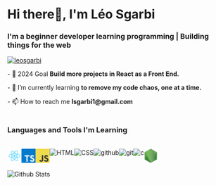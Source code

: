 <h1 align="flex-start">Hi there👋, I'm Léo Sgarbi</h1>
<h3 align="flex-start">
  I'm a beginner developer learning programming | Building things for the web
</h3>

<p align="flex-start">
  <a href="https://www.linkedin.com/in/leosgarbi/" target="blank"
    ><img
      src="https://img.shields.io/twitter/follow/leosgarbi?logo=linkedin&style=for-the-badge"
      alt="leosgarbi"
  /></a>
</p>

<p align="flex-start">
- 🔭 2024 Goal <strong>Build more projects in React as a Front End.</strong>
</p>

<p align="flex-start">
  - 🌱 I’m currently learning <strong>to remove my code chaos, one at a time.</strong>
</p>

<p align="flex-start">- 📫 How to reach me <strong>lsgarbi1@gmail.com</strong></p>

<h1></h1>
<h3 align="flex-start">Languages and Tools I'm Learning</h3>
<br />

<div align="flex-start" style="display: flex; align-items: center; flex-wrap: wrap; gap:"8px">
  <img height="32" src="https://raw.githubusercontent.com/github/explore/80688e429a7d4ef2fca1e82350fe8e3517d3494d/topics/react/react.png" alt="React"/> 
  <img height="32" src="https://raw.githubusercontent.com/github/explore/80688e429a7d4ef2fca1e82350fe8e3517d3494d/topics/typescript/typescript.png" alt="Typescript"/>
  <img height="32" src="https://raw.githubusercontent.com/github/explore/80688e429a7d4ef2fca1e82350fe8e3517d3494d/topics/javascript/javascript.png" alt="Javascript"/>
  <img height="32" src="https://cdn-icons-png.flaticon.com/512/732/732212.png" alt="HTML"/>
  <img height="32" src="https://cdn.iconscout.com/icon/free/png-256/free-css3-9-1175237.png?f=webp" alt="CSS"/>
  <img height="32" src="https://cdn-icons-png.flaticon.com/512/25/25231.png" alt="github"/>
  <img height="32" src="https://git-scm.com/images/logos/downloads/Git-Icon-1788C.png" alt="git"/>
  <img height="32" src="https://a0.awsstatic.com/libra-css/images/logos/aws_smile-header-desktop-en-white_59x35@2x.png" alt="c"/>
  <img height="32" src="https://raw.githubusercontent.com/github/explore/80688e429a7d4ef2fca1e82350fe8e3517d3494d/topics/nodejs/nodejs.png" alt="Nodejs"/>
</div>
<br />
<div align="flex-start">
  <img
    align="flex-start"
    src="https://github-readme-stats.vercel.app/api/top-langs/?username=leosgarbi&theme=dark&hide_border=false&include_all_commits=true&count_private=true&layout=compact"
    alt="Github Stats"
  />
</div>
